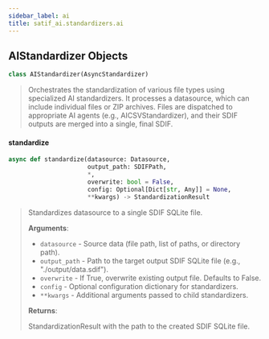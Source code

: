 ```yaml
---
sidebar_label: ai
title: satif_ai.standardizers.ai
---
```


## AIStandardizer Objects

```python
class AIStandardizer(AsyncStandardizer)
```

> Orchestrates the standardization of various file types using specialized AI standardizers.
> It processes a datasource, which can include individual files or ZIP archives.
> Files are dispatched to appropriate AI agents (e.g., AICSVStandardizer),
> and their SDIF outputs are merged into a single, final SDIF.

#### standardize

```python
async def standardize(datasource: Datasource,
                      output_path: SDIFPath,
                      *,
                      overwrite: bool = False,
                      config: Optional[Dict[str, Any]] = None,
                      **kwargs) -> StandardizationResult
```

> Standardizes datasource to a single SDIF SQLite file.
>
> **Arguments**:
>
> - `datasource` - Source data (file path, list of paths, or directory path).
> - `output_path` - Path to the target output SDIF SQLite file (e.g., &quot;./output/data.sdif&quot;).
> - `overwrite` - If True, overwrite existing output file. Defaults to False.
> - `config` - Optional configuration dictionary for standardizers.
> - `**kwargs` - Additional arguments passed to child standardizers.
>
>
> **Returns**:
>
>   StandardizationResult with the path to the created SDIF SQLite file.
